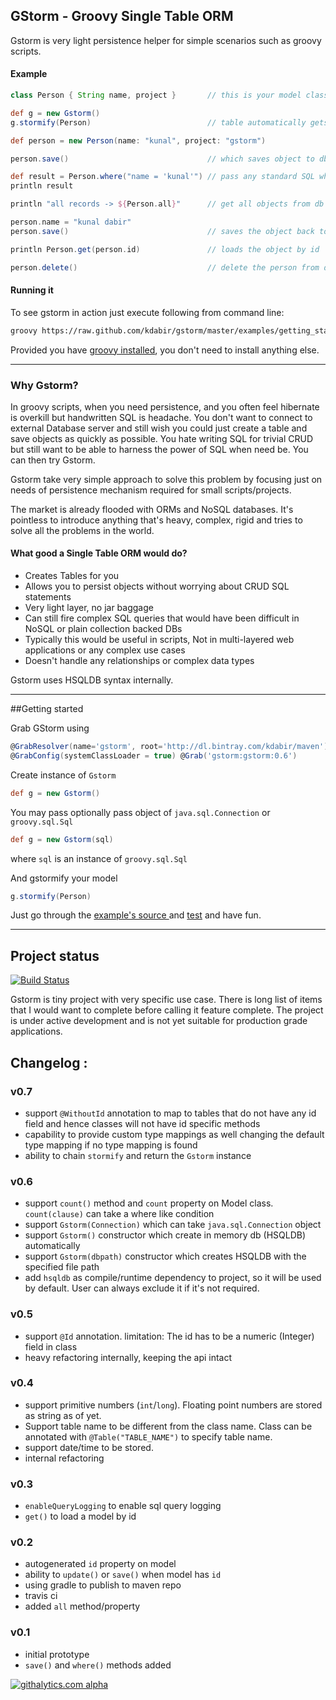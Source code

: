 GStorm - Groovy Single Table ORM
---
Gstorm is very light persistence helper for simple scenarios such as groovy scripts.

#### Example
```groovy
class Person { String name, project }       // this is your model class

def g = new Gstorm()
g.stormify(Person)                          // table automatically gets created for this class

def person = new Person(name: "kunal", project: "gstorm")

person.save()                               // which saves object to db

def result = Person.where("name = 'kunal'") // pass any standard SQL where clause
println result

println "all records -> ${Person.all}"      // get all objects from db

person.name = "kunal dabir"
person.save()                               // saves the object back to db

println Person.get(person.id)               // loads the object by id

person.delete()                             // delete the person from db

```

#### Running it
To see gstorm in action just execute following from command line:

```bash
groovy https://raw.github.com/kdabir/gstorm/master/examples/getting_started.groovy
``` 

Provided you have [groovy installed](http://groovy.codehaus.org/Installing+Groovy), you don't need to install
anything else.

----

### Why Gstorm?

In groovy scripts, when you need persistence, and you often feel hibernate is overkill but handwritten SQL is headache.
You don't want to connect to external Database server and still wish you could just create a table and save objects as
quickly as possible. You hate writing SQL for trivial CRUD but still want to be able to harness the power of SQL when
need be. You can then try Gstorm.

Gstorm take very simple approach to solve this problem by focusing just on needs of persistence mechanism required for
small scripts/projects.

The market is already flooded with ORMs and NoSQL databases. It's pointless to introduce anything that's heavy, complex,
rigid and tries to solve all the problems in the world.

#### What good a Single Table ORM would do? 

- Creates Tables for you
- Allows you to persist objects without worrying about CRUD SQL statements
- Very light layer, no jar baggage
- Can still fire complex SQL queries that would have been difficult in NoSQL or plain collection backed DBs
- Typically this would be useful in scripts, Not in multi-layered web applications or any complex use cases
- Doesn't handle any relationships or complex data types

Gstorm uses HSQLDB syntax internally.

---

##Getting started

Grab GStorm using 
```groovy
@GrabResolver(name='gstorm', root='http://dl.bintray.com/kdabir/maven')
@GrabConfig(systemClassLoader = true) @Grab('gstorm:gstorm:0.6')
```

Create instance of `Gstorm`

```groovy
def g = new Gstorm()
```

You may pass optionally pass object of `java.sql.Connection` or `groovy.sql.Sql`

```groovy
def g = new Gstorm(sql)
```

where `sql` is an instance of `groovy.sql.Sql`

And gstormify your model

```groovy
g.stormify(Person)
```


Just go through the [example's source ](examples) and [test](test/gstorm) and have fun.

---

## Project status

[![Build Status](https://travis-ci.org/kdabir/gstorm.png)](https://travis-ci.org/kdabir/gstorm)


Gstorm is tiny project with very specific use case. There is long list of items that I would want to complete before calling it
feature complete. The project is under active development and is not yet suitable for production grade applications.

## Changelog :

### v0.7
- support `@WithoutId` annotation to map to tables that do not have any id field and hence classes will not have id specific methods
- capability to provide custom type mappings as well changing the default type mapping if no type mapping is found
- ability to chain `stormify` and return the `Gstorm` instance

### v0.6
 - support `count()` method and `count` property on Model class. `count(clause)` can take a where like condition
 - support `Gstorm(Connection)` which can take `java.sql.Connection` object
 - support `Gstorm()` constructor which create in memory db (HSQLDB) automatically
 - support `Gstorm(dbpath)` constructor which creates HSQLDB with the specified file path
 - add `hsqldb` as compile/runtime dependency to project, so it will be used by default. User can always exclude it if it's not required.

### v0.5
 - support `@Id` annotation. limitation: The id has to be a numeric (Integer) field in class
 - heavy refactoring internally, keeping the api intact

### v0.4
 - support primitive numbers (`int`/`long`). Floating point numbers are stored as string as of yet.
 - Support table name to be different from the class name. Class can be annotated with `@Table("TABLE_NAME")` to specify table name.
 - support date/time to be stored.
 - internal refactoring

### v0.3
 - `enableQueryLogging` to enable sql query logging
 - `get()` to load a model by id

### v0.2
 - autogenerated `id` property on model
 - ability to `update()` or `save()` when model has `id`
 - using gradle to publish to maven repo
 - travis ci
 - added `all` method/property

### v0.1
 - initial prototype
 - `save()` and `where()` methods added

[![githalytics.com alpha](https://cruel-carlota.pagodabox.com/906d476f720f7827898ee9e86c868605 "githalytics.com")](http://githalytics.com/kdabir/gstorm)